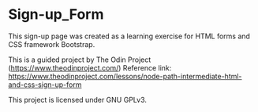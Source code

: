 # Sign-up_Form
This sign-up page was created as a learning exercise for HTML forms and CSS framework Bootstrap.

This is a guided project by The Odin Project (https://www.theodinproject.com/)
Reference link: https://www.theodinproject.com/lessons/node-path-intermediate-html-and-css-sign-up-form

This project is licensed under GNU GPLv3.